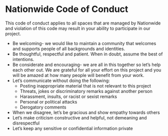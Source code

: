 # Nationwide Code of Conduct

This code of conduct applies to all spaces that are managed by Nationwide and violation of this code may result in your ability to participate in our project.

* Be welcoming- we would like to maintain a community that welcomes and supports people of all backgrounds and identities.
* Be thoughtful, respectful and patient. When in doubt, assume the best of intentions.
* Be considerate and encouraging- we are all in this together so let’s help each other out.  We are grateful for all your effort on this project and you will be amazed at how many people will benefit from your work.
* Let’s communicate without doing the following:
  * Posting inappropriate material that is not relevant to this project
  * Threats, jokes or discriminatory remarks against another person
  * Harassment, insults, or racist or sexist remarks
  * Personal or political attacks
  * Derogatory comments
* When we disagree, let’s be gracious and show empathy towards others
* Let’s make criticism constructive and helpful, not demeaning and disrespectful
* Let’s keep any sensitive or confidential information private